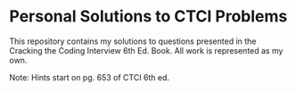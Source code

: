 # Personal Solutions to CTCI Problems

This repository contains my solutions to questions presented in the Cracking the Coding Interview 6th Ed. Book. All work is represented as my own.


Note: Hints start on pg. 653 of CTCI 6th ed.

